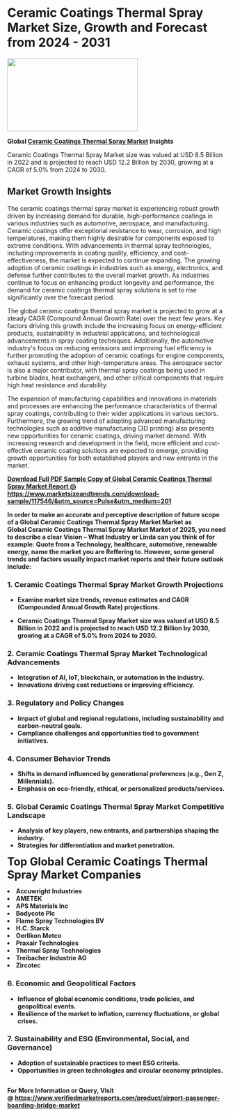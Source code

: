 <H1>Ceramic Coatings Thermal Spray Market Size, Growth and Forecast from 2024 - 2031</H1><img class="aligncenter size-medium wp-image-584254" src="https://thirdeyenews.in/wp-content/uploads/2024/09/Global-Market-Research-300x168.jpeg" alt="" width="300" height="168" /><p><strong>Global&nbsp;<a href="https://www.marketsizeandtrends.com/download-sample/117546/&amp;utm_source=Pulse&amp;utm_medium=201">Ceramic Coatings Thermal Spray Market</a> Insights</strong></p><p>Ceramic Coatings Thermal Spray Market size was valued at USD 8.5 Billion in 2022 and is projected to reach USD 12.2 Billion by 2030, growing at a CAGR of 5.0% from 2024 to 2030.</p><p><h2>Market Growth Insights</h2> <p>The ceramic coatings thermal spray market is experiencing robust growth driven by increasing demand for durable, high-performance coatings in various industries such as automotive, aerospace, and manufacturing. Ceramic coatings offer exceptional resistance to wear, corrosion, and high temperatures, making them highly desirable for components exposed to extreme conditions. With advancements in thermal spray technologies, including improvements in coating quality, efficiency, and cost-effectiveness, the market is expected to continue expanding. The growing adoption of ceramic coatings in industries such as energy, electronics, and defense further contributes to the overall market growth. As industries continue to focus on enhancing product longevity and performance, the demand for ceramic coatings thermal spray solutions is set to rise significantly over the forecast period.</p> <p><strong><a href="#"></a></strong></p> <p>The global ceramic coatings thermal spray market is projected to grow at a steady CAGR (Compound Annual Growth Rate) over the next few years. Key factors driving this growth include the increasing focus on energy-efficient products, sustainability in industrial applications, and technological advancements in spray coating techniques. Additionally, the automotive industry's focus on reducing emissions and improving fuel efficiency is further promoting the adoption of ceramic coatings for engine components, exhaust systems, and other high-temperature areas. The aerospace sector is also a major contributor, with thermal spray coatings being used in turbine blades, heat exchangers, and other critical components that require high heat resistance and durability.</p> <p>The expansion of manufacturing capabilities and innovations in materials and processes are enhancing the performance characteristics of thermal spray coatings, contributing to their wider applications in various sectors. Furthermore, the growing trend of adopting advanced manufacturing technologies such as additive manufacturing (3D printing) also presents new opportunities for ceramic coatings, driving market demand. With increasing research and development in the field, more efficient and cost-effective ceramic coating solutions are expected to emerge, providing growth opportunities for both established players and new entrants in the market.</p> <p><strong><a href="#"></p><p><span class=""><strong>Download Full PDF Sample Copy of Global Ceramic Coatings Thermal Spray Market Report</strong> @ <a href="https://www.marketsizeandtrends.com/download-sample/117546/&amp;utm_source=Pulse&amp;utm_medium=201" target="_blank">https://www.marketsizeandtrends.com/download-sample/117546/&amp;utm_source=Pulse&amp;utm_medium=201</a></span></p><p>In order to make an accurate and perceptive description of future scope of a Global&nbsp;Ceramic Coatings Thermal Spray Market Market as Global&nbsp;Ceramic Coatings Thermal Spray Market Market of 2025, you need to describe a clear Vision &ndash; What Industry or Linda can you think of for example: Quote from a Technology, healthcare, automotive, renewable energy, name the market you are Reffering to. However, some general trends and factors usually impact market reports and their future outlook include:</p><h3>1.&nbsp;<strong>Ceramic Coatings Thermal Spray Market Growth Projections</strong></h3><ul><li>Examine market size trends, revenue estimates and CAGR (Compounded Annual Growth Rate) projections.</li><li><p>Ceramic Coatings Thermal Spray Market size was valued at USD 8.5 Billion in 2022 and is projected to reach USD 12.2 Billion by 2030, growing at a CAGR of 5.0% from 2024 to 2030.</p></li></ul><h3>2.&nbsp;<strong>Ceramic Coatings Thermal Spray Market Technological Advancements</strong></h3><ul><li>Integration of AI, IoT, blockchain, or automation in the industry.</li><li>Innovations driving cost reductions or improving efficiency.</li></ul><h3>3.&nbsp;<strong>Regulatory and Policy Changes</strong></h3><ul><li>Impact of global and regional regulations, including sustainability and carbon-neutral goals.</li><li>Compliance challenges and opportunities tied to government initiatives.</li></ul><h3>4.&nbsp;<strong>Consumer Behavior Trends</strong></h3><ul><li>Shifts in demand influenced by generational preferences (e.g., Gen Z, Millennials).</li><li>Emphasis on eco-friendly, ethical, or personalized products/services.</li></ul><h3>5.&nbsp;<strong>Global Ceramic Coatings Thermal Spray Market Competitive Landscape</strong></h3><ul><li>Analysis of key players, new entrants, and partnerships shaping the industry.</li><li>Strategies for differentiation and market penetration.</li></ul><p data-pm-slice="1 1 []"><span style="color: inherit; font-family: inherit; font-size: 25px;">Top Global Ceramic Coatings Thermal Spray Market Companies</span></p><div class="" data-test-id=""><p><li>Accuwright Industries</li><li> AMETEK</li><li> APS Materials Inc</li><li> Bodycote Plc</li><li> Flame Spray Technologies BV</li><li> H.C. Starck</li><li> Oerlikon Metco</li><li> Praxair Technologies</li><li> Thermal Spray Technologies</li><li> Treibacher Industrie AG</li><li> Zircotec</li></p></div><h3>6.&nbsp;<strong>Economic and Geopolitical Factors</strong></h3><ul><li>Influence of global economic conditions, trade policies, and geopolitical events.</li><li>Resilience of the market to inflation, currency fluctuations, or global crises.</li></ul><h3>7.&nbsp;<strong>Sustainability and ESG (Environmental, Social, and Governance)</strong></h3><ul><li>Adoption of sustainable practices to meet ESG criteria.</li><li>Opportunities in green technologies and circular economy principles.</li></ul><h2><strong style="font-size: 14px;">For More Information or Query, Visit @&nbsp;</strong><a style="background-color: #ffffff; font-size: 14px;" href="https://www.marketsizeandtrends.com/report/ceramic-coatings-thermal-spray-market/" target="_blank">https://www.verifiedmarketreports.com/product/airport-passenger-boarding-bridge-market</a></h2>
